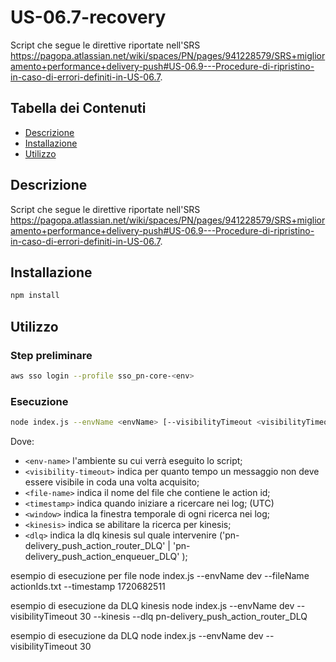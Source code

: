 # US-06.7-recovery

Script che segue le direttive riportate nell'SRS https://pagopa.atlassian.net/wiki/spaces/PN/pages/941228579/SRS+miglioramento+performance+delivery-push#US-06.9---Procedure-di-ripristino-in-caso-di-errori-definiti-in-US-06.7.

## Tabella dei Contenuti

- [Descrizione](#descrizione)
- [Installazione](#installazione)
- [Utilizzo](#utilizzo)

## Descrizione
Script che segue le direttive riportate nell'SRS https://pagopa.atlassian.net/wiki/spaces/PN/pages/941228579/SRS+miglioramento+performance+delivery-push#US-06.9---Procedure-di-ripristino-in-caso-di-errori-definiti-in-US-06.7.

## Installazione

```bash
npm install
```

## Utilizzo
### Step preliminare

```bash
aws sso login --profile sso_pn-core-<env>
```

### Esecuzione
```bash
node index.js --envName <envName> [--visibilityTimeout <visibilityTimeout>] [--fileName <fileName> [--timestamp <timestamp>]] [--window] [kinesis [--dlq <dlq>]]
```
Dove:
- `<env-name>` l'ambiente su cui verrà eseguito lo script;
- `<visibility-timeout>` indica per quanto tempo un messaggio non deve essere visibile in coda una volta acquisito;
- `<file-name>` indica il nome del file che contiene le action id;
- `<timestamp>` indica quando iniziare a ricercare nei log; (UTC)
- `<window>` indica la finestra temporale di ogni ricerca nei log;
- `<kinesis>` indica se abilitare la ricerca per kinesis;
- `<dlq>` indica la dlq kinesis sul quale intervenire ('pn-delivery_push_action_router_DLQ' | 'pn-delivery_push_action_enqueuer_DLQ' );

esempio di esecuzione per file
node index.js --envName dev --fileName actionIds.txt --timestamp 1720682511

esempio di esecuzione da DLQ kinesis
node index.js --envName dev --visibilityTimeout 30 --kinesis --dlq pn-delivery_push_action_router_DLQ

esempio di esecuzione da DLQ
node index.js --envName dev --visibilityTimeout 30
